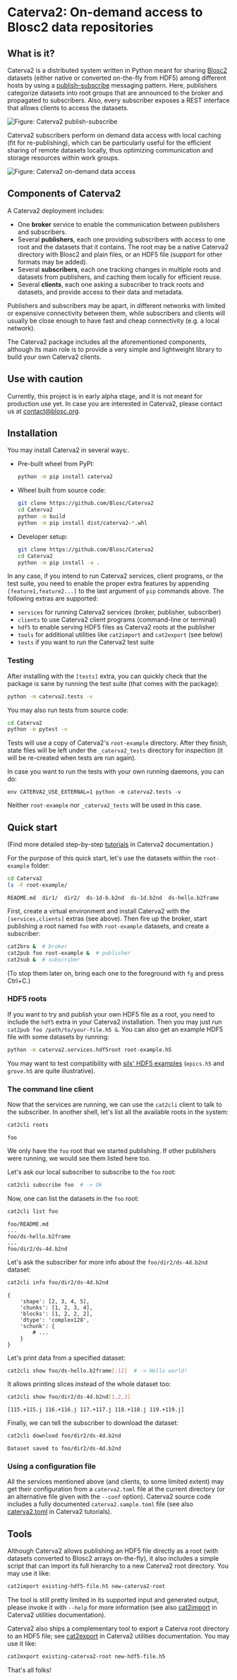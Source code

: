 # Caterva2: On-demand access to Blosc2 data repositories

## What is it?

Caterva2 is a distributed system written in Python meant for sharing [Blosc2][] datasets (either native or converted on-the-fly from HDF5) among different hosts by using a [publish–subscribe][] messaging pattern.  Here, publishers categorize datasets into root groups that are announced to the broker and propagated to subscribers.  Also, every subscriber exposes a REST interface that allows clients to access the datasets.

![Figure: Caterva2 publish-subscribe](./doc/_static/Caterva2-PubSub.png)

[Blosc2]: https://www.blosc.org/pages/blosc-in-depth/
    "What Is Blosc? (Blosc blog)"

[publish–subscribe]: https://en.wikipedia.org/wiki/Publish–subscribe_pattern
    "Publish–subscribe pattern (Wikipedia)"

Caterva2 subscribers perform on demand data access with local caching (fit for re-publishing), which can be particularly useful for the efficient sharing of remote datasets locally, thus optimizing communication and storage resources within work groups.

![Figure: Caterva2 on-demand data access](./doc/_static/Caterva2-Data-On-Demand.png)

## Components of Caterva2

A Caterva2 deployment includes:

- One **broker** service to enable the communication between publishers and subscribers.
- Several **publishers**, each one providing subscribers with access to one root and the datasets that it contains. The root may be a native Caterva2 directory with Blosc2 and plain files, or an HDF5 file (support for other formats may be added).
- Several **subscribers**, each one tracking changes in multiple roots and datasets from publishers, and caching them locally for efficient reuse.
- Several **clients**, each one asking a subscriber to track roots and datasets, and provide access to their data and metadata.

Publishers and subscribers may be apart, in different networks with limited or expensive connectivity between them, while subscribers and clients will usually be close enough to have fast and cheap connectivity (e.g. a local network).

The Caterva2 package includes all the aforementioned components, although its main role is to provide a very simple and lightweight library to build your own Caterva2 clients.

## Use with caution

Currently, this project is in early alpha stage, and it is not meant for production use yet.  In case you are interested in Caterva2, please contact us at <contact@blosc.org>.

## Installation

You may install Caterva2 in several ways:.

- Pre-built wheel from PyPI:

  ```sh
  python -m pip install caterva2
  ```

- Wheel built from source code:

  ```sh
  git clone https://github.com/Blosc/Caterva2
  cd Caterva2
  python -m build
  python -m pip install dist/caterva2-*.whl
  ```

- Developer setup:

  ```sh
  git clone https://github.com/Blosc/Caterva2
  cd Caterva2
  python -m pip install -e .
  ```

In any case, if you intend to run Caterva2 services, client programs, or the test suite, you need to enable the proper extra features by appending `[feature1,feature2...]` to the last argument of `pip` commands above.  The following extras are supported:

- `services` for running Caterva2 services (broker, publisher, subscriber)
- `clients` to use Caterva2 client programs (command-line or terminal)
- `hdf5` to enable serving HDF5 files as Caterva2 roots at the publisher
- `tools` for additional utilities like `cat2import` and `cat2export` (see below)
- `tests` if you want to run the Caterva2 test suite

### Testing

After installing with the `[tests]` extra, you can quickly check that the package is sane by running the test suite (that comes with the package):

```sh
python -m caterva2.tests -v
```

You may also run tests from source code:

```sh
cd Caterva2
python -m pytest -v
```

Tests will use a copy of Caterva2's `root-example` directory.  After they finish, state files will be left under the `_caterva2_tests` directory for inspection (it will be re-created when tests are run again).

In case you want to run the tests with your own running daemons, you can do:

```shell
env CATERVA2_USE_EXTERNAL=1 python -m caterva2.tests -v
```

Neither `root-example` nor `_caterva2_tests` will be used in this case.

## Quick start

(Find more detailed step-by-step [tutorials](Tutorials) in Caterva2 documentation.)

For the purpose of this quick start, let's use the datasets within the `root-example` folder:

```sh
cd Caterva2
ls -F root-example/
```

```
README.md  dir1/  dir2/  ds-1d-b.b2nd  ds-1d.b2nd  ds-hello.b2frame
```

First, create a virtual environment and install Caterva2 with the `[services,clients]` extras (see above).  Then fire up the broker, start publishing a root named `foo` with `root-example` datasets, and create a subscriber:

```sh
cat2bro &  # broker
cat2pub foo root-example &  # publisher
cat2sub &  # subscriber
```

(To stop them later on, bring each one to the foreground with `fg` and press Ctrl+C.)

### HDF5 roots

If you want to try and publish your own HDF5 file as a root, you need to include the `hdf5` extra in your Caterva2 installation.  Then you may just run `cat2pub foo /path/to/your-file.h5 &`.  You can also get an example HDF5 file with some datasets by running:

```sh
python -m caterva2.services.hdf5root root-example.h5
```

You may want to test compatibility with [silx' HDF5 examples](https://www.silx.org/pub/h5web/) (`epics.h5` and `grove.h5` are quite illustrative).

### The command line client

Now that the services are running, we can use the `cat2cli` client to talk
to the subscriber. In another shell, let's list all the available roots in the system:

```sh
cat2cli roots
```

```
foo
```

We only have the `foo` root that we started publishing. If other publishers were running,
we would see them listed here too.

Let's ask our local subscriber to subscribe to the `foo` root:

```sh
cat2cli subscribe foo  # -> Ok
```

Now, one can list the datasets in the `foo` root:

```sh
cat2cli list foo
```

```
foo/README.md
...
foo/ds-hello.b2frame
...
foo/dir2/ds-4d.b2nd
```

Let's ask the subscriber for more info about the `foo/dir2/ds-4d.b2nd` dataset:

```sh
cat2cli info foo/dir2/ds-4d.b2nd
```

```
{
    'shape': [2, 3, 4, 5],
    'chunks': [1, 2, 3, 4],
    'blocks': [1, 2, 2, 2],
    'dtype': 'complex128',
    'schunk': {
        # ...
    }
}
```

Let's print data from a specified dataset:

```sh
cat2cli show foo/ds-hello.b2frame[:12]  # -> Hello world!
```

It allows printing slices instead of the whole dataset too:

```sh
cat2cli show foo/dir2/ds-4d.b2nd[1,2,3]
```

```
[115.+115.j 116.+116.j 117.+117.j 118.+118.j 119.+119.j]
```

Finally, we can tell the subscriber to download the dataset:

```sh
cat2cli download foo/dir2/ds-4d.b2nd
```

```
Dataset saved to foo/dir2/ds-4d.b2nd
```

### Using a configuration file

All the services mentioned above (and clients, to some limited extent) may get their configuration from a `caterva2.toml` file at the current directory (or an alternative file given with the `--conf` option).  Caterva2 source code includes a fully documented `caterva2.sample.toml` file (see also [caterva2.toml](caterva2.toml) in Caterva2 tutorials).

## Tools

Although Caterva2 allows publishing an HDF5 file directly as a root (with datasets converted to Blosc2 arrays on-the-fly), it also includes a simple script that can import its full hierarchy to a new Caterva2 root directory.  You may use it like:

```sh
cat2import existing-hdf5-file.h5 new-caterva2-root
```

The tool is still pretty limited in its supported input and generated output, please invoke it with `--help` for more information (see also [cat2import](cat2import) in Caterva2 utilities documentation).

Caterva2 also ships a complementary tool to export a Caterva root directory to an HDF5 file; see [cat2export](cat2export) in Caterva2 utilities documentation.  You may use it like:
```sh
cat2export existing-caterva2-root new-hdf5-file.h5
```

That's all folks!
